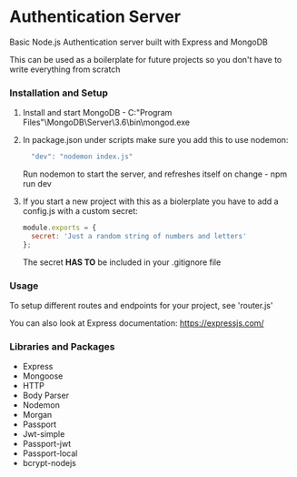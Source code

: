 # Authentication Server

Basic Node.js Authentication server built with Express and MongoDB

This can be used as a boilerplate for future projects so you don't have to write everything from scratch

### Installation and Setup

1. Install and start MongoDB - C:\"Program Files"\MongoDB\Server\3.6\bin\mongod.exe
2. In package.json under scripts make sure you add this to use nodemon:
    
    ```javascript
      "dev": "nodemon index.js"
    ```
    
   Run nodemon to start the server, and refreshes itself on change - npm run dev
3. If you start a new project with this as a biolerplate you have to add a config.js with a custom secret:
    ```javascript
    module.exports = {
      secret: 'Just a random string of numbers and letters'
    };
    ```
    The secret __HAS TO__ be included in your .gitignore file

### Usage

To setup different routes and endpoints for your project, see 'router.js'

You can also look at Express documentation: https://expressjs.com/


### Libraries and Packages
* Express
* Mongoose
* HTTP
* Body Parser
* Nodemon
* Morgan
* Passport
* Jwt-simple
* Passport-jwt
* Passport-local
* bcrypt-nodejs
